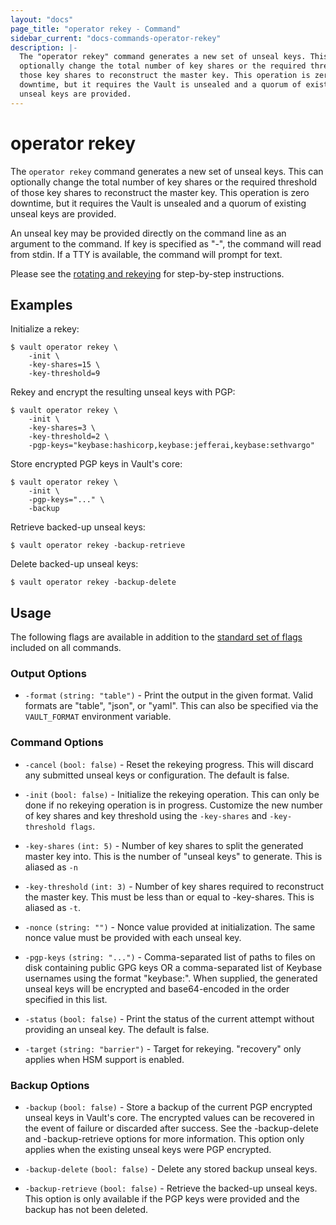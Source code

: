 ```yaml
---
layout: "docs"
page_title: "operator rekey - Command"
sidebar_current: "docs-commands-operator-rekey"
description: |-
  The "operator rekey" command generates a new set of unseal keys. This can
  optionally change the total number of key shares or the required threshold of
  those key shares to reconstruct the master key. This operation is zero
  downtime, but it requires the Vault is unsealed and a quorum of existing
  unseal keys are provided.
---
```


# operator rekey

The `operator rekey` command generates a new set of unseal keys. This can
optionally change the total number of key shares or the required threshold of
those key shares to reconstruct the master key. This operation is zero downtime,
but it requires the Vault is unsealed and a quorum of existing unseal keys are
provided.

An unseal key may be provided directly on the command line as an argument to the
command. If key is specified as "-", the command will read from stdin. If a TTY
is available, the command will prompt for text.

Please see the [rotating and rekeying](/guides/configuration/rekeying-and-rotating.html) for
step-by-step instructions.

## Examples

Initialize a rekey:

```text
$ vault operator rekey \
    -init \
    -key-shares=15 \
    -key-threshold=9
```

Rekey and encrypt the resulting unseal keys with PGP:

```text
$ vault operator rekey \
    -init \
    -key-shares=3 \
    -key-threshold=2 \
    -pgp-keys="keybase:hashicorp,keybase:jefferai,keybase:sethvargo"
```

Store encrypted PGP keys in Vault's core:

```text
$ vault operator rekey \
    -init \
    -pgp-keys="..." \
    -backup
```

Retrieve backed-up unseal keys:

```text
$ vault operator rekey -backup-retrieve
```

Delete backed-up unseal keys:

```text
$ vault operator rekey -backup-delete
```

## Usage

The following flags are available in addition to the [standard set of
flags](/docs/commands/index.html) included on all commands.

### Output Options

- `-format` `(string: "table")` - Print the output in the given format. Valid
  formats are "table", "json", or "yaml". This can also be specified via the
  `VAULT_FORMAT` environment variable.

### Command Options

- `-cancel` `(bool: false)` - Reset the rekeying progress. This will discard any submitted unseal keys
      or configuration. The default is false.

- `-init` `(bool: false)` - Initialize the rekeying operation. This can only be
  done if no rekeying operation is in progress. Customize the new number of key
  shares and key threshold using the `-key-shares` and `-key-threshold flags`.

- `-key-shares` `(int: 5)` - Number of key shares to split the generated master
  key into. This is the number of "unseal keys" to generate. This is aliased as
  `-n`

- `-key-threshold` `(int: 3)` - Number of key shares required to reconstruct the
  master key. This must be less than or equal to -key-shares. This is aliased as
  `-t`.

- `-nonce` `(string: "")` - Nonce value provided at initialization. The same
  nonce value must be provided with each unseal key.

- `-pgp-keys` `(string: "...")` - Comma-separated list of paths to files on disk
  containing public GPG keys OR a comma-separated list of Keybase usernames
  using the format "keybase:<username>". When supplied, the generated unseal
  keys will be encrypted and base64-encoded in the order specified in this list.

- `-status` `(bool: false)` - Print the status of the current attempt without
  providing an unseal key. The default is false.

- `-target` `(string: "barrier")` - Target for rekeying. "recovery" only applies
  when HSM support is enabled.

### Backup Options

- `-backup` `(bool: false)` - Store a backup of the current PGP encrypted unseal
  keys in Vault's core. The encrypted values can be recovered in the event of
  failure or discarded after success. See the -backup-delete and
  -backup-retrieve options for more information. This option only applies when
  the existing unseal keys were PGP encrypted.

- `-backup-delete` `(bool: false)` - Delete any stored backup unseal keys.

- `-backup-retrieve` `(bool: false)` - Retrieve the backed-up unseal keys. This
  option is only available if the PGP keys were provided and the backup has not
  been deleted.
